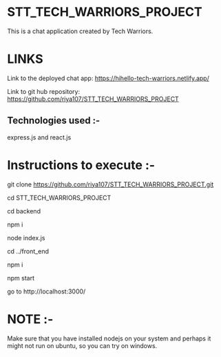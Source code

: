 # STT_TECH_WARRIORS_PROJECT
This is a chat application created by Tech Warriors.
# LINKS
Link to the deployed chat app: https://hihello-tech-warriors.netlify.app/ 

Link to git hub repository: https://github.com/riya107/STT_TECH_WARRIORS_PROJECT

## Technologies used :- 
express.js and react.js
# Instructions to execute :-
git clone https://github.com/riya107/STT_TECH_WARRIORS_PROJECT.git

cd STT_TECH_WARRIORS_PROJECT

cd backend

npm i

node index.js

cd \.\./front_end

npm i

npm start

go to http://localhost:3000/

# NOTE :- 
Make sure that you have installed nodejs on your system and perhaps it might not run on ubuntu, so you can try on windows.
